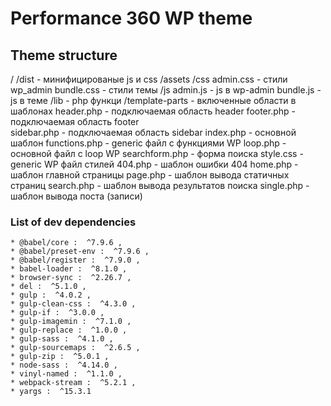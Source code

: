 # Performance 360 WP theme

## Theme structure
/
    /dist - минифицированые js и css
        /assets
            /css
                admin.css - стили wp_admin
                bundle.css - стили темы
            /js
                admin.js - js в wp-admin
                bundle.js - js в теме
    /lib -  php функци
    /template-parts - включенные области в шаблонах
 header.php - подключаемая область header
 footer.php - подключаемая область footer  
 sidebar.php - подключаемая область sidebar 
 index.php - основной шаблон
 functions.php - generic файл с функциями WP
 loop.php - основной файл c loop WP
 searchform.php - форма поиска
 style.css - generic WP файл стилей
 404.php - шаблон ошибки 404
 home.php - шаблон главной страницы
 page.php - шаблон вывода статичных страниц
 search.php - шаблон вывода результатов поиска
 single.php - шаблон вывода поста (записи)

### List of dev dependencies

    * @babel/core :  ^7.9.6 ,
    * @babel/preset-env :  ^7.9.6 ,
    * @babel/register :  ^7.9.0 ,
    * babel-loader :  ^8.1.0 ,
    * browser-sync :  ^2.26.7 ,
    * del :  ^5.1.0 ,
    * gulp :  ^4.0.2 ,
    * gulp-clean-css :  ^4.3.0 ,
    * gulp-if :  ^3.0.0 ,
    * gulp-imagemin :  ^7.1.0 ,
    * gulp-replace :  ^1.0.0 ,
    * gulp-sass :  ^4.1.0 ,
    * gulp-sourcemaps :  ^2.6.5 ,
    * gulp-zip :  ^5.0.1 ,
    * node-sass :  ^4.14.0 ,
    * vinyl-named :  ^1.1.0 ,
    * webpack-stream :  ^5.2.1 ,
    * yargs :  ^15.3.1 

